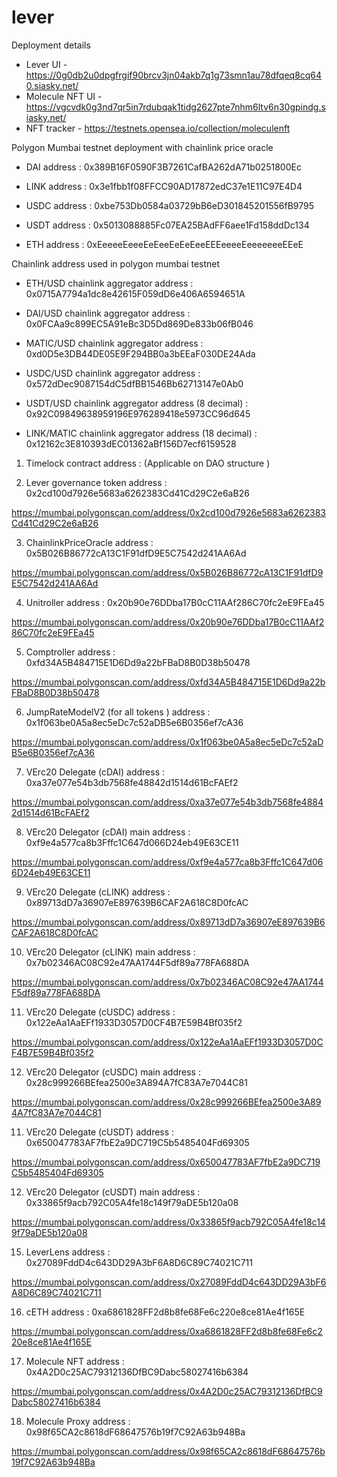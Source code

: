 # lever

Deployment details 

- Lever UI - https://0g0db2u0dpgfrgif90brcv3jn04akb7q1g73smn1au78dfqeq8cq640.siasky.net/
- Molecule NFT UI - https://vgcvdk0g3nd7qr5in7rdubqak1tidg2627pte7nhm6ltv6n30gpindg.siasky.net/
- NFT tracker - https://testnets.opensea.io/collection/moleculenft

 

Polygon Mumbai testnet deployment with chainlink price oracle


- DAI address : 0x389B16F0590F3B7261CafBA262dA71b0251800Ec

- LINK address : 0x3e1fbb1f08FFCC90AD17872edC37e1E11C97E4D4

- USDC address : 0xbe753Db0584a03729bB6eD301845201556fB9795

- USDT address : 0x5013088885Fc07EA25BAdFF6aee1Fd158ddDc134

- ETH address : 0xEeeeeEeeeEeEeeEeEeEeeEEEeeeeEeeeeeeeEEeE



Chainlink address used in polygon mumbai testnet 

- ETH/USD chainlink aggregator address : 0x0715A7794a1dc8e42615F059dD6e406A6594651A

- DAI/USD chainlink aggregator address : 0x0FCAa9c899EC5A91eBc3D5Dd869De833b06fB046

- MATIC/USD chainlink aggregator address : 0xd0D5e3DB44DE05E9F294BB0a3bEEaF030DE24Ada

- USDC/USD chainlink aggregator address : 0x572dDec9087154dC5dfBB1546Bb62713147e0Ab0

- USDT/USD chainlink aggregator address (8 decimal) : 0x92C09849638959196E976289418e5973CC96d645

- LINK/MATIC chainlink aggregator address (18 decimal) : 0x12162c3E810393dEC01362aBf156D7ecf6159528

 


1. Timelock contract address : (Applicable on DAO structure )

2. Lever governance token address : 0x2cd100d7926e5683a6262383Cd41Cd29C2e6aB26

https://mumbai.polygonscan.com/address/0x2cd100d7926e5683a6262383Cd41Cd29C2e6aB26

3. ChainlinkPriceOracle address : 0x5B026B86772cA13C1F91dfD9E5C7542d241AA6Ad

https://mumbai.polygonscan.com/address/0x5B026B86772cA13C1F91dfD9E5C7542d241AA6Ad

4. Unitroller address : 0x20b90e76DDba17B0cC11AAf286C70fc2eE9FEa45

https://mumbai.polygonscan.com/address/0x20b90e76DDba17B0cC11AAf286C70fc2eE9FEa45

5. Comptroller address : 0xfd34A5B484715E1D6Dd9a22bFBaD8B0D38b50478

https://mumbai.polygonscan.com/address/0xfd34A5B484715E1D6Dd9a22bFBaD8B0D38b50478

6. JumpRateModelV2 (for all tokens ) address : 0x1f063be0A5a8ec5eDc7c52aDB5e6B0356ef7cA36

https://mumbai.polygonscan.com/address/0x1f063be0A5a8ec5eDc7c52aDB5e6B0356ef7cA36

7. VErc20 Delegate (cDAI) address : 0xa37e077e54b3db7568fe48842d1514d61BcFAEf2

https://mumbai.polygonscan.com/address/0xa37e077e54b3db7568fe48842d1514d61BcFAEf2

8. VErc20 Delegator (cDAI) main address : 0xf9e4a577ca8b3Fffc1C647d066D24eb49E63CE11

https://mumbai.polygonscan.com/address/0xf9e4a577ca8b3Fffc1C647d066D24eb49E63CE11

9. VErc20 Delegate (cLINK) address : 0x89713dD7a36907eE897639B6CAF2A618C8D0fcAC

https://mumbai.polygonscan.com/address/0x89713dD7a36907eE897639B6CAF2A618C8D0fcAC

10. VErc20 Delegator (cLINK) main address : 0x7b02346AC08C92e47AA1744F5df89a778FA688DA

https://mumbai.polygonscan.com/address/0x7b02346AC08C92e47AA1744F5df89a778FA688DA

11. VErc20 Delegate (cUSDC) address : 0x122eAa1AaEFf1933D3057D0CF4B7E59B4Bf035f2

https://mumbai.polygonscan.com/address/0x122eAa1AaEFf1933D3057D0CF4B7E59B4Bf035f2

12. VErc20 Delegator (cUSDC) main address : 0x28c999266BEfea2500e3A894A7fC83A7e7044C81

https://mumbai.polygonscan.com/address/0x28c999266BEfea2500e3A894A7fC83A7e7044C81

11. VErc20 Delegate (cUSDT) address : 0x650047783AF7fbE2a9DC719C5b5485404Fd69305

https://mumbai.polygonscan.com/address/0x650047783AF7fbE2a9DC719C5b5485404Fd69305

12. VErc20 Delegator (cUSDT) main address : 0x33865f9acb792C05A4fe18c149f79aDE5b120a08

https://mumbai.polygonscan.com/address/0x33865f9acb792C05A4fe18c149f79aDE5b120a08

15. LeverLens address : 0x27089FddD4c643DD29A3bF6A8D6C89C74021C711

https://mumbai.polygonscan.com/address/0x27089FddD4c643DD29A3bF6A8D6C89C74021C711

16. cETH address : 0xa6861828FF2d8b8fe68Fe6c220e8ce81Ae4f165E

https://mumbai.polygonscan.com/address/0xa6861828FF2d8b8fe68Fe6c220e8ce81Ae4f165E

17. Molecule NFT address : 0x4A2D0c25AC79312136DfBC9Dabc58027416b6384
 
https://mumbai.polygonscan.com/address/0x4A2D0c25AC79312136DfBC9Dabc58027416b6384

18. Molecule Proxy address : 0x98f65CA2c8618dF68647576b19f7C92A63b948Ba

https://mumbai.polygonscan.com/address/0x98f65CA2c8618dF68647576b19f7C92A63b948Ba

